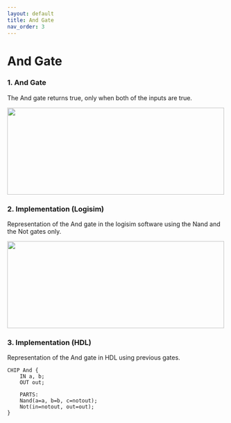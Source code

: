 ```yaml
---
layout: default
title: And Gate
nav_order: 3
---
```

# And Gate 

### 1. And Gate
The And gate returns true, only when both of the inputs are true.

<img src="/nand2tetris/images/and.jpg" width="500" height="200px"/> 


### 2. Implementation (Logisim)
Representation of the And gate in the logisim software using the Nand and the Not gates only.

<img src="/nand2tetris/logisim/and.png" width="500" height="200px"/> 


### 3. Implementation (HDL)
Representation of the And gate in HDL using previous gates.


```hdl
CHIP And {
    IN a, b;
    OUT out;

    PARTS:
    Nand(a=a, b=b, c=notout);
    Not(in=notout, out=out);
}
 ```